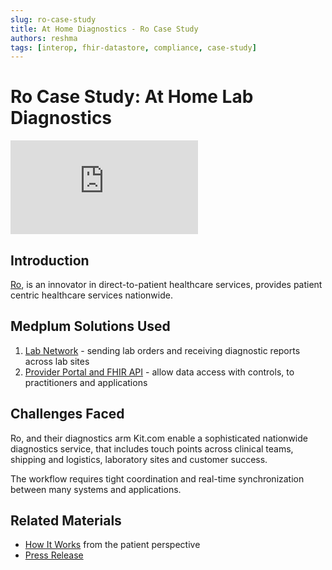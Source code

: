 ```yaml
---
slug: ro-case-study
title: At Home Diagnostics - Ro Case Study
authors: reshma
tags: [interop, fhir-datastore, compliance, case-study]
---
```


# Ro Case Study: At Home Lab Diagnostics

<div className="responsive-iframe-wrapper">
<iframe src="https://www.youtube.com/embed/q-22Y7Ox2jY?start=0" title="YouTube video player" frameborder="0" allow="accelerometer; autoplay; clipboard-write; encrypted-media; gyroscope; picture-in-picture" allowfullscreen></iframe>
</div>

<!-- truncate -->

## Introduction

[Ro](https://ro.co), is an innovator in direct-to-patient healthcare services, provides patient centric healthcare services nationwide.

## Medplum Solutions Used

1. [Lab Network](/solutions/lab) - sending lab orders and receiving diagnostic reports across lab sites
2. [Provider Portal and FHIR API](/solutions#provider-portal-and-fhir-api) - allow data access with controls, to practitioners and applications

## Challenges Faced

Ro, and their diagnostics arm Kit.com enable a sophisticated nationwide diagnostics service, that includes touch points across clinical teams, shipping and logistics, laboratory sites and customer success.

The workflow requires tight coordination and real-time synchronization between many systems and applications.

## Related Materials

- [How It Works](https://ro.co/weight-loss/#timelineSection-l2o3qWi7TYyp0Txr0ckO8) from the patient perspective
- [Press Release](https://www.fiercehealthcare.com/tech/ro-scoops-up-at-home-testing-startup-kit-heels-workpath-modern-fertility-acquisitions)
